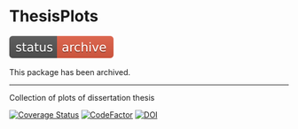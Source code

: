 # ThesisPlots
[![status: archive](https://github.com/GIScience/badges/raw/master/status/archive.svg)](https://github.com/GIScience/badges#archive)

This package has been archived.

--------------

Collection of plots of dissertation thesis

[![Coverage Status](https://coveralls.io/repos/github/JoranAngevaare/thesis_plots/badge.svg?branch=master)](https://coveralls.io/github/JoranAngevaare/thesis_plots?branch=master)
[![CodeFactor](https://www.codefactor.io/repository/github/joranangevaare/thesis_plots/badge)](https://www.codefactor.io/repository/github/joranangevaare/thesis_plots)
[![DOI](https://zenodo.org/badge/DOI/10.5281/zenodo.6527303.svg)](https://doi.org/10.5281/zenodo.6527303)
